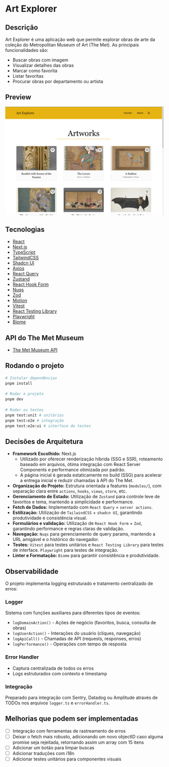 # Art Explorer

## Descrição

Art Explorer é uma aplicação web que permite explorar obras de arte da coleção do Metropolitan Museum of Art (The Met). As principais funcionalidades são:

- Buscar obras com imagem
- Visualizar detalhes das obras
- Marcar como favorita
- Listar favoritas
- Procurar obras por departamento ou artista

## Preview

![Art Explorer Preview](./.public/preview.png)

## Tecnologias

- [React](https://react.dev/)
- [Next.js](https://nextjs.org/)
- [TypeScript](https://www.typescriptlang.org/)
- [TailwindCSS](https://tailwindcss.com/)
- [Shadcn UI](https://ui.shadcn.com/)
- [Axios](https://axios-http.com/)
- [React Query](https://tanstack.com/query/latest)
- [Zustand](https://zustand-demo.pmnd.rs/)
- [React Hook Form](https://react-hook-form.com/)
- [Nuqs](https://nuqs.dev/)
- [Zod](https://zod.dev/)
- [Motion](https://motion.dev/)
- [Vitest](https://vitest.dev/)
- [React Testing Library](https://testing-library.com/docs/react-testing-library/intro/)
- [Playwright](https://playwright.dev/)
- [Biome](https://biomejs.dev/)

## API do The Met Museum

- [The Met Museum API](https://metmuseum.github.io/)

## Rodando o projeto

```bash
# Instalar dependências
pnpm install

# Rodar o projeto
pnpm dev

# Rodar os testes
pnpm test:unit # unitários
pnpm test:e2e # integração
pnpm test:e2e:ui # interface de testes
```

## Decisões de Arquitetura

- **Framework Escolhido:** Next.js
  - Utilizado por oferecer renderização híbrida (SSG e SSR), roteamento baseado em arquivos, ótima integração com React Server Components e performance otimizada por padrão.
  - A página inicial é gerada estaticamente no build (SSG) para acelerar a entrega inicial e reduzir chamadas à API do The Met.
- **Organização do Projeto:** Estrutura orientada a features (`modules/`), com separação clara entre `actions`, `hooks`, `views`, `store`, etc.
- **Gerenciamento de Estado:** Utilização de `Zustand` para controle leve de favoritos e tema, mantendo a simplicidade e performance.
- **Fetch de Dados:** Implementado com `React Query` + `server actions`.
- **Estilização:** Utilização de `TailwindCSS` + `shadcn UI`, garantindo produtividade e consistência visual.
- **Formulários e validação:** Utilização de `React Hook Form` + `Zod`, garantindo performance e regras claras de validação.
- **Navegação:** `Nuqs` para gerenciamento de query params, mantendo a URL amigável e o histórico do navegador.
- **Testes:** `Vitest` para testes unitários e `React Testing Library` para testes de interface. `Playwright` para testes de integração.
- **Linter e Formatação:** `Biome` para garantir consistência e produtividade.

## Observabilidade

O projeto implementa logging estruturado e tratamento centralizado de erros:

### Logger
Sistema com funções auxiliares para diferentes tipos de eventos:
- `logDomainAction()` - Ações de negócio (favoritos, busca, consulta de obras)
- `logUserAction()` - Interações do usuário (cliques, navegação)
- `logApiCall()` - Chamadas de API (requests, responses, erros)
- `logPerformance()` - Operações com tempo de resposta

### Error Handler
- Captura centralizada de todos os erros
- Logs estruturados com contexto e timestamp

### Integração
Preparado para integração com Sentry, Datadog ou Amplitude através de TODOs nos arquivos `logger.ts` e `errorHandler.ts`.

## Melhorias que podem ser implementadas

- [ ] Integração com ferramentas de rastreamento de erros
- [ ] Deixar o fetch mais robusto, adicionando um novo objectID caso alguma promise seja rejeitada, retornando assim um array com 15 itens
- [ ] Adicionar um botão para limpar buscas
- [ ] Adicionar traduções com i18n
- [ ] Adicionar testes unitários para componentes visuais

